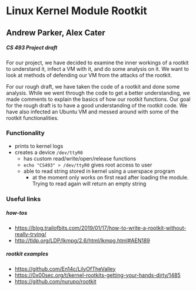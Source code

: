 # Linux Kernel Module Rootkit

## Andrew Parker, Alex Cater
##### CS 493 Project draft

For our project, we have decided to examine the inner workings of a rootkit to understand it,
infect a VM with it, and do some analysis on it. We want to look at methods of defending our VM
from the attacks of the rootkit.

For our rough draft, we have taken the code of a rootkit and done some analysis. While we went
through the code to get a better understanding, we made comments to explain the basics of how
our rootkit functions. Our goal for the rough draft is to have a good understanding of the
rootkit code. We have also infected an Ubuntu VM and messed around with some of the rootkit
functionalities.

### Functionality
* prints to kernel logs
* creates a device ``/dev/ttyR0``
  * has custom read/write/open/release functions
  * ``echo "CS493" > /dev/ttyR0`` gives root access to user
  * able to read string stored in kernel using a userspace program
    - at the moment only works on first read after loading the module. Trying to read again will return an empty string


### Useful links
##### how-tos
 * https://blog.trailofbits.com/2019/01/17/how-to-write-a-rootkit-without-really-trying/
 * http://tldp.org/LDP/lkmpg/2.6/html/lkmpg.html#AEN189

##### rootkit examples
* https://github.com/En14c/LilyOfTheValley
* https://0x00sec.org/t/kernel-rootkits-getting-your-hands-dirty/1485
* https://github.com/nurupo/rootkit
